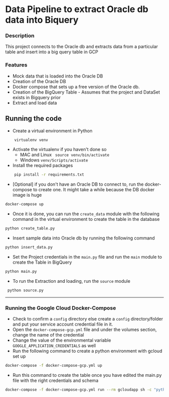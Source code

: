 # Data Pipeline to extract Oracle db data into Biquery

### Description
This project connects to the Oracle db and extracts data from a particular table and insert into a big query table in GCP

### Features
* Mock data that is loaded into the Oracle DB
* Creation of the Oracle DB 
* Docker compose that sets up a free version of the Oracle db. 
* Creation of the BigQuery Table - Assumes that the project and DataSet exists in Bigquery prior
* Extract and load data 

## Running the code
* Create a virtual environment in Python 
```sh
    virtualenv venv
```
* Activate the virtualenv if you haven't done so
    * MAC and Linux
``` source venv/bin/activate```
    * Windows ```venv/Scripts/activate```
* Install the required packages 
```sh
    pip install -r requirements.txt
```
* [Optional] if you don't have an Oracle DB to connect to, run the docker-compose to create one. It might take a while because the DB docker image is huge
```sh
docker-compose up
```
* Once it is done, you can run the `create_data` module with the following command in the virtual environment to create the table in the database
```sh 
python create_table.py
```
* Insert sample data into Oracle db by running the following command
```sh
python insert_data.py
```
* Set the Project credentials in the `main.py` file and run the `main` module to create the Table in BigQuery
```sh 
python main.py
```
* To run the Extraction and loading, run the `source` module
```sh
 python source.py
```
-----------------

### Running the Google Cloud Docker-Compose
* Check to confirm a `config` directory else create a `config` directory/folder and put your service account credential file in it. 
* Open the `docker-compose-gcp.yml` file and under the volumes section, change the name of the credential 
* Change the value of the environmental variable `GOOGLE_APPLICATION_CREDENTIALS` as well
* Run the following command to create a python environment with gcloud set up
```sh
docker-compose -f docker-compose-gcp.yml up
```
* Run this command to create the table once you have edited the main.py file with the right credentials and schema
```sh
docker-compose -f docker-compose-gcp.yml run --rm gcloudapp sh -c "python main.py" 
```




